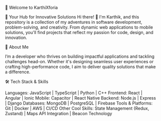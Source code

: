 👋 Welcome to KarthiXforia

🚀 Your Hub for Innovative Solutions
Hi there! 👋 I'm Karthik, and this repository is a collection of my adventures in software development, problem-solving, and creativity. From dynamic web applications to mobile solutions, you'll find projects that reflect my passion for code, design, and innovation.

📖 About Me

I’m a developer who thrives on building impactful applications and tackling challenges head-on. Whether it's designing seamless user experiences or crafting high-performance code, I aim to deliver quality solutions that make a difference.

🛠️ Tech Stack & Skills

Languages: JavaScript | TypeScript | Python | C++
Frontend: React | Angular | Ionic
Mobile: Capacitor | React Native
Backend: Node.js | Express | Django
Databases: MongoDB | PostgreSQL | Firebase
Tools & Platforms: Git | Docker | AWS | CI/CD
Other Cool Skills: State Management (Redux, Zustand) | Maps API Integration | Beacon Technology

